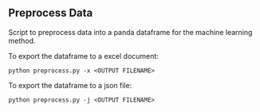 ## Preprocess Data

Script to preprocess data into a panda dataframe for the machine learning method.


To export the dataframe to a excel document:

```
python preprocess.py -x <OUTPUT FILENAME>
```

To export the dataframe to a json file:

```
python preprocess.py -j <OUTPUT FILENAME>
```